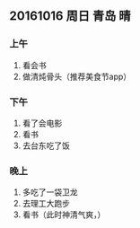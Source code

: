 ## 20161016 周日  青岛  晴

### 上午

1. 看会书
2. 做清炖骨头（推荐美食节app） 

### 下午

1. 看了会电影
2. 看书
3. 去台东吃了饭

### 晚上

1. 多吃了一袋卫龙
2. 去理工大跑步
3. 看书（此时神清气爽，）

